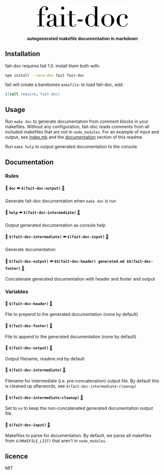 <h1 align="center">
	<img width="300" alt="fait-doc" src="logo.png">
</h1>
<h4 align="center">autogenerated makefile documentation in markdown</h4>

## Installation

fait-doc requires fait 1.0. install them both with:

```sh
npm install --save-dev fait fait-doc
```

fait will create a barebones `makefile`: to load fait-doc, add:

```makefile
$(call require, fait-doc)
```

## Usage

Run `make doc` to generate documentation from comment blocks in your makefiles.
Without any configuration, fait-doc reads comments from all included makefiles
that are *not* in `node_modules`. For an example of input and output, see
[index.mk](index.mk) and the [documentation](#documentation) section of this
readme.

Run `make help` to output generated documentation to the console.

## Documentation
### Rules

#### 📄 `doc` ⬅️ `$(fait-doc-output)` [🔗](index.mk#L24)

Generate fait-doc documentation when `make doc` is run

#### 📄 `help` ⬅️ `$(fait-doc-intermediate)` [🔗](index.mk#L31)

Output generated documentation as console help

#### 📄 `$(fait-doc-intermediate)` ⬅️ `$(fait-doc-input)` [🔗](index.mk#L35)

Generate documentation

#### 📄 `$(fait-doc-output)` ⬅️ `$$(fait-doc-header) generated.md $$(fait-doc-footer)` [🔗](index.mk#L43)

Concatenate generated documentation with header and footer and output

### Variables

#### 🚩 `$(fait-doc-header)` [🔗](index.mk#L2)

File to prepend to the generated documentation (none by default)

#### 🚩 `$(fait-doc-footer)` [🔗](index.mk#L4)

File to append to the generated documentation (none by default)

#### 🚩 `$(fait-doc-output)` [🔗](index.mk#L7)

Output filename, readme.md by default

#### 🚩 `$(fait-doc-intermediate)` [🔗](index.mk#L11)

Filename for intermediate (i.e. pre-concatenation) output file. By default this
is cleaned up afterwords, see `$(fait-doc-intermediate-cleanup)`

#### 🚩 `$(fait-doc-intermediate-cleanup)` [🔗](index.mk#L14)

Set to `no` to keep the non-concatenated generated documentation output file

#### 🚩 `$(fait-doc-input)` [🔗](index.mk#L18)

Makefiles to parse for documentation. By default, we parse all makefiles from
`$(MAKEFILE_LIST)` that aren't in `node_modules`.


## licence
MIT
